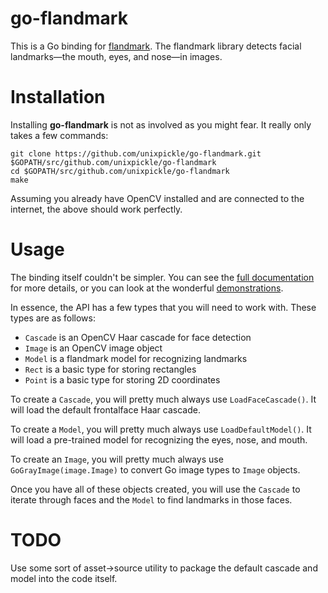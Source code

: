# go-flandmark

This is a Go binding for [flandmark](http://cmp.felk.cvut.cz/~uricamic/flandmark/). The flandmark library detects facial landmarks&mdash;the mouth, eyes, and nose&mdash;in images.

# Installation

Installing **go-flandmark** is not as involved as you might fear. It really only takes a few commands:

    git clone https://github.com/unixpickle/go-flandmark.git $GOPATH/src/github.com/unixpickle/go-flandmark
    cd $GOPATH/src/github.com/unixpickle/go-flandmark
    make

Assuming you already have OpenCV installed and are connected to the internet, the above should work perfectly.

# Usage

The binding itself couldn't be simpler. You can see the [full documentation](http://godoc.org/github.com/unixpickle/go-flandmark) for more details, or you can look at the wonderful [demonstrations](demo).

In essence, the API has a few types that you will need to work with. These types are as follows:

 * `Cascade` is an OpenCV Haar cascade for face detection
 * `Image` is an OpenCV image object
 * `Model` is a flandmark model for recognizing landmarks
 * `Rect` is a basic type for storing rectangles
 * `Point` is a basic type for storing 2D coordinates

To create a `Cascade`, you will pretty much always use `LoadFaceCascade()`. It will load the default frontalface Haar cascade.

To create a `Model`, you will pretty much always use `LoadDefaultModel()`. It will load a pre-trained model for recognizing the eyes, nose, and mouth.

To create an `Image`, you will pretty much always use `GoGrayImage(image.Image)` to convert Go image types to `Image` objects.

Once you have all of these objects created, you will use the `Cascade` to iterate through faces and the `Model` to find landmarks in those faces.

# TODO

Use some sort of asset->source utility to package the default cascade and model into the code itself.

